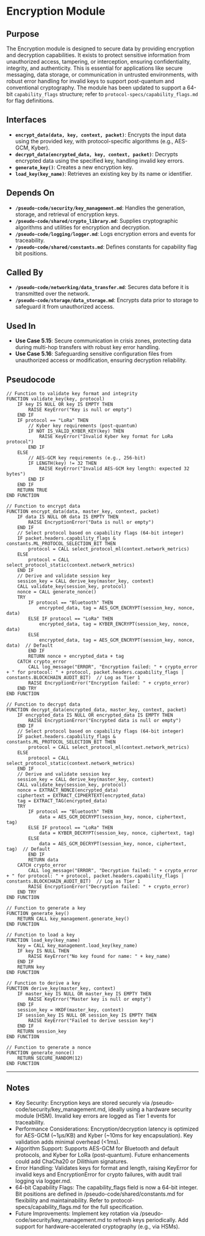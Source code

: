 # Encryption Module

## Purpose
The Encryption module is designed to secure data by providing encryption and decryption capabilities. It exists to protect sensitive information from unauthorized access, tampering, or interception, ensuring confidentiality, integrity, and authenticity. This is essential for applications like secure messaging, data storage, or communication in untrusted environments, with robust error handling for invalid keys to support post-quantum and conventional cryptography. The module has been updated to support a 64-bit `capability_flags` structure; refer to `protocol-specs/capability_flags.md` for flag definitions.

## Interfaces
- **`encrypt_data(data, key, context, packet)`**: Encrypts the input data using the provided key, with protocol-specific algorithms (e.g., AES-GCM, Kyber).  
- **`decrypt_data(encrypted_data, key, context, packet)`**: Decrypts encrypted data using the specified key, handling invalid key errors.  
- **`generate_key()`**: Creates a new encryption key.  
- **`load_key(key_name)`**: Retrieves an existing key by its name or identifier.  

## Depends On
- **`/pseudo-code/security/key_management.md`**: Handles the generation, storage, and retrieval of encryption keys.  
- **`/pseudo-code/shared/crypto_library.md`**: Supplies cryptographic algorithms and utilities for encryption and decryption.  
- **`/pseudo-code/logging/logger.md`**: Logs encryption errors and events for traceability.  
- **`/pseudo-code/shared/constants.md`**: Defines constants for capability flag bit positions.

## Called By
- **`/pseudo-code/networking/data_transfer.md`**: Secures data before it is transmitted over the network.  
- **`/pseudo-code/storage/data_storage.md`**: Encrypts data prior to storage to safeguard it from unauthorized access.  

## Used In
- **Use Case 5.15**: Secure communication in crisis zones, protecting data during multi-hop transfers with robust key error handling.  
- **Use Case 5.16**: Safeguarding sensitive configuration files from unauthorized access or modification, ensuring decryption reliability.  

## Pseudocode
```pseudocode
// Function to validate key format and integrity
FUNCTION validate_key(key, protocol)
    IF key IS NULL OR key IS EMPTY THEN
        RAISE KeyError("Key is null or empty")
    END IF
    IF protocol == "LoRa" THEN
        // Kyber key requirements (post-quantum)
        IF NOT IS_VALID_KYBER_KEY(key) THEN
            RAISE KeyError("Invalid Kyber key format for LoRa protocol")
        END IF
    ELSE
        // AES-GCM key requirements (e.g., 256-bit)
        IF LENGTH(key) != 32 THEN
            RAISE KeyError("Invalid AES-GCM key length: expected 32 bytes")
        END IF
    END IF
    RETURN TRUE
END FUNCTION

// Function to encrypt data
FUNCTION encrypt_data(data, master_key, context, packet)
    IF data IS NULL OR data IS EMPTY THEN
        RAISE EncryptionError("Data is null or empty")
    END IF
    // Select protocol based on capability flags (64-bit integer)
    IF packet.headers.capability_flags & constants.ML_PROTOCOL_SELECTION_BIT THEN
        protocol = CALL select_protocol_ml(context.network_metrics)
    ELSE
        protocol = CALL select_protocol_static(context.network_metrics)
    END IF
    // Derive and validate session key
    session_key = CALL derive_key(master_key, context)
    CALL validate_key(session_key, protocol)
    nonce = CALL generate_nonce()
    TRY
        IF protocol == "Bluetooth" THEN
            encrypted_data, tag = AES_GCM_ENCRYPT(session_key, nonce, data)
        ELSE IF protocol == "LoRa" THEN
            encrypted_data, tag = KYBER_ENCRYPT(session_key, nonce, data)
        ELSE
            encrypted_data, tag = AES_GCM_ENCRYPT(session_key, nonce, data)  // Default
        END IF
        RETURN nonce + encrypted_data + tag
    CATCH crypto_error
        CALL log_message("ERROR", "Encryption failed: " + crypto_error + " for protocol: " + protocol, packet.headers.capability_flags | constants.BLOCKCHAIN_AUDIT_BIT)  // Log as Tier 1
        RAISE EncryptionError("Encryption failed: " + crypto_error)
    END TRY
END FUNCTION

// Function to decrypt data
FUNCTION decrypt_data(encrypted_data, master_key, context, packet)
    IF encrypted_data IS NULL OR encrypted_data IS EMPTY THEN
        RAISE EncryptionError("Encrypted data is null or empty")
    END IF
    // Select protocol based on capability flags (64-bit integer)
    IF packet.headers.capability_flags & constants.ML_PROTOCOL_SELECTION_BIT THEN
        protocol = CALL select_protocol_ml(context.network_metrics)
    ELSE
        protocol = CALL select_protocol_static(context.network_metrics)
    END IF
    // Derive and validate session key
    session_key = CALL derive_key(master_key, context)
    CALL validate_key(session_key, protocol)
    nonce = EXTRACT_NONCE(encrypted_data)
    ciphertext = EXTRACT_CIPHERTEXT(encrypted_data)
    tag = EXTRACT_TAG(encrypted_data)
    TRY
        IF protocol == "Bluetooth" THEN
            data = AES_GCM_DECRYPT(session_key, nonce, ciphertext, tag)
        ELSE IF protocol == "LoRa" THEN
            data = KYBER_DECRYPT(session_key, nonce, ciphertext, tag)
        ELSE
            data = AES_GCM_DECRYPT(session_key, nonce, ciphertext, tag)  // Default
        END IF
        RETURN data
    CATCH crypto_error
        CALL log_message("ERROR", "Decryption failed: " + crypto_error + " for protocol: " + protocol, packet.headers.capability_flags | constants.BLOCKCHAIN_AUDIT_BIT)  // Log as Tier 1
        RAISE EncryptionError("Decryption failed: " + crypto_error)
    END TRY
END FUNCTION

// Function to generate a key
FUNCTION generate_key()
    RETURN CALL key_management.generate_key()
END FUNCTION

// Function to load a key
FUNCTION load_key(key_name)
    key = CALL key_management.load_key(key_name)
    IF key IS NULL THEN
        RAISE KeyError("No key found for name: " + key_name)
    END IF
    RETURN key
END FUNCTION

// Function to derive a key
FUNCTION derive_key(master_key, context)
    IF master_key IS NULL OR master_key IS EMPTY THEN
        RAISE KeyError("Master key is null or empty")
    END IF
    session_key = HKDF(master_key, context)
    IF session_key IS NULL OR session_key IS EMPTY THEN
        RAISE KeyError("Failed to derive session key")
    END IF
    RETURN session_key
END FUNCTION

// Function to generate a nonce
FUNCTION generate_nonce()
    RETURN SECURE_RANDOM(12)
END FUNCTION

```

---

## Notes
- Key Security: Encryption keys are stored securely via /pseudo-code/security/key_management.md, ideally using a hardware security module (HSM). Invalid key errors are logged as Tier 1 events for traceability.  
- Performance Considerations: Encryption/decryption latency is optimized for AES-GCM (~1µs/KB) and Kyber (~10ms for key encapsulation). Key validation adds minimal overhead (<1ms).  
- Algorithm Support: Supports AES-GCM for Bluetooth and default protocols, and Kyber for LoRa (post-quantum). Future enhancements could add ChaCha20 or Dilithium signatures.  
- Error Handling: Validates keys for format and length, raising KeyError for invalid keys and EncryptionError for crypto failures, with audit trail logging via logger.md.  
- 64-bit Capability Flags: The capability_flags field is now a 64-bit integer. Bit positions are defined in /pseudo-code/shared/constants.md for flexibility and maintainability. Refer to protocol-specs/capability_flags.md for the full specification.  
- Future Improvements: Implement key rotation via /pseudo-code/security/key_management.md to refresh keys periodically. Add support for hardware-accelerated cryptography (e.g., via HSMs).  

